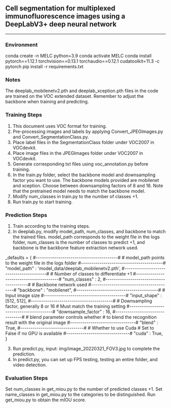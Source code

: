 ## Cell segmentation for multiplexed immunofluorescence images using a DeepLabV3+ deep neural network

---

### Environment
conda create -n MELC python=3.9
conda activate MELC
conda install pytorch==1.12.1 torchvision==0.13.1 torchaudio==0.12.1 cudatoolkit=11.3 -c pytorch
pip install -r requirements.txt

### Notes
The deeplab_mobilenetv2.pth and deeplab_xception.pth files in the code are trained on the VOC extended dataset. Remember to adjust the backbone when training and predicting.

### Training Steps
1. This document uses VOC format for training.
2. Pre-processing images and labels by applying Convert_JPEGImages.py and Convert_SegmentationClass.py.
3. Place label files in the SegmentationClass folder under VOC2007 in VOCdevkit.
4. Place image files in the JPEGImages folder under VOC2007 in VOCdevkit.
5. Generate corresponding txt files using voc_annotation.py before training.
6. In the train.py folder, select the backbone model and downsampling factor you want to use. The backbone models provided are mobilenet and xception. Choose between downsampling factors of 8 and 16. Note that the pretrained model needs to match the backbone model.
7. Modify num_classes in train.py to the number of classes +1.
8. Run train.py to start training.

### Prediction Steps
1. Train according to the training steps.
2. In deeplab.py, modify model_path, num_classes, and backbone to match the trained files. model_path corresponds to the weight file in the logs folder, num_classes is the number of classes to predict +1, and backbone is the backbone feature extraction network used.

_defaults = {
    #----------------------------------------#
    #   model_path points to the weight file in the logs folder
    #----------------------------------------#
    "model_path"        : 'model_data/deeplab_mobilenetv2.pth',
    #----------------------------------------#
    #   Number of classes to differentiate +1
    #----------------------------------------#
    "num_classes"       : 2,
    #----------------------------------------#
    #   Backbone network used
    #----------------------------------------#
    "backbone"          : "mobilenet",
    #----------------------------------------#
    #   Input image size
    #----------------------------------------#
    "input_shape"       : [512, 512],
    #----------------------------------------#
    #   Downsampling factor, generally 8 or 16
    #   Must match the training setting
    #----------------------------------------#
    "downsample_factor" : 16,
    #--------------------------------#
    #   blend parameter controls whether
    #   to blend the recognition result with the original image
    #--------------------------------#
    "blend"             : True,
    #-------------------------------#
    #   Whether to use Cuda
    #   Set to False if no GPU is available
    #-------------------------------#
    "cuda"              : True,
}

3. Run predict.py, input:
img/image_20220321_FOV3.jpg
to complete the prediction.
4. In predict.py, you can set up FPS testing, testing an entire folder, and video detection.

### Evaluation Steps
Set num_classes in get_miou.py to the number of predicted classes +1.
Set name_classes in get_miou.py to the categories to be distinguished.
Run get_miou.py to obtain the mIOU score.












